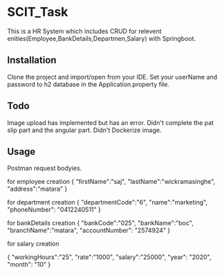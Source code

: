 # SCIT_Task
This is a HR System which includes CRUD for relevent enities(Employee,BankDetails,Departmen,Salary) with Springboot.

## Installation

Clone the project and import/open from your IDE.
Set your userName and password to h2 database in the Application.property file.

## Todo
Image upload has implemented but has an error.
Didn't complete the pat slip part and the angular part.
Didn't Dockerize image.

##  Usage

Postman request bodyies.

for employee creation
{
	"firstName":"saj",
	"lastName":"wickramasinghe",
	"address":"matara"
}

for department creation
{
	"departmentCode":"6",
	"name":"marketing",
	"phoneNumber": "0412240511"
}

for bankDetails creation
{
	"bankCode":"025",
	"bankName":"boc",
	"branchName":"matara",
	"accountNumber": "2574924"
}

for salary creation

{
	"workingHours":"25",
	"rate":"1000",
	"salary":"25000",
	"year": "2020",
  "month": "10"
}

